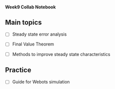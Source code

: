 #### Week9 Collab Notebook

Main topics
--------------------------------
- [ ] Steady state error analysis

- [ ] Final Value Theorem

- [ ] Methods to improve steady state characteristics

Practice 
--------------------------------
- [ ] Guide for Webots simulation
